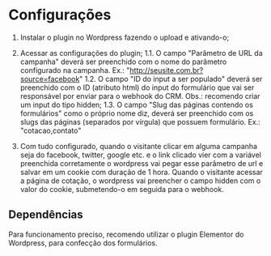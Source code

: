 # Configurações
1. Instalar o plugin no Wordpress fazendo o upload e ativando-o;
2. Acessar as configurações do plugin;
1.1. O campo "Parâmetro de URL da campanha" deverá ser preenchido com o nome do parâmetro configurado na campanha. Ex.: "http://seusite.com.br?source=facebook"
1.2. O campo "ID do input a ser populado" deverá ser preenchido com o ID (atributo html) do input do formulário que vai ser responsável por enviar para o webhook do CRM. Obs.: recomendo criar um input do tipo hidden;
1.3. O campo "Slug das páginas contendo os formulários" como o próprio nome diz, deverá ser preenchido com os slugs das páginas (separados por vírgula) que possuem formulário. Ex.: "cotacao,contato"

3. Com tudo configurado, quando o visitante clicar em alguma campanha seja do facebook, twitter, google etc. e o link clicado vier com a variável preenchida corretamente o wordpress vai pegar esse parâmetro de url e salvar em um cookie com duração de 1 hora. Quando o visitante acessar a página de cotação, o wordpress vai preencher o campo hidden com o valor do cookie, submetendo-o em seguida para o webhook.

## Dependências
Para funcionamento preciso, recomendo utilizar o plugin Elementor do Wordpress, para confecção dos formulários.
